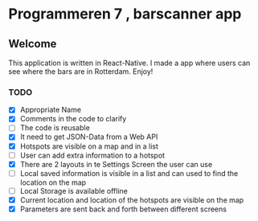 # Programmeren 7 , barscanner app

## Welcome
This application is written in React-Native. I made a app where users can see where the bars are in Rotterdam. Enjoy!
### TODO
- [x]  Appropriate Name
- [x]  Comments in the code to clarify
- [ ]  The code is reusable
- [x]  It need to get JSON-Data from a Web API
- [x]  Hotspots are visible on a map and in a list
- [ ]  User can add extra information to a hotspot
- [x]  There are 2 layouts in te Settings Screen the user can use
- [ ]  Local saved information is visible in a list and can used to find the location on the map
- [ ]  Local Storage is available offline
- [x]  Current location and location of the hotspots are visible on the map
- [x]  Parameters are sent back and forth between different screens
